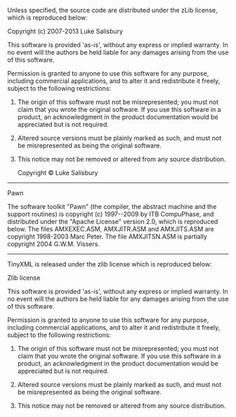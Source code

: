 Unless specified, the source code are distributed under the 
zLib license, which is reproduced below:

Copyright (c) 2007-2013 Luke Salisbury

This software is provided 'as-is', without any express or implied
warranty.  In no event will the authors be held liable for any damages
arising from the use of this software.

Permission is granted to anyone to use this software for any purpose,
including commercial applications, and to alter it and redistribute it
freely, subject to the following restrictions:

1. The origin of this software must not be misrepresented; you must not
   claim that you wrote the original software. If you use this software
   in a product, an acknowledgment in the product documentation would be
   appreciated but is not required.
2. Altered source versions must be plainly marked as such, and must not be
   misrepresented as being the original software.
3. This notice may not be removed or altered from any source distribution.
  
   Copyright ©  Luke Salisbury

-------------------------------------------------------------------------------

Pawn

  The software toolkit "Pawn" (the compiler, the abstract machine and the support
  routines) is copyright (c) 1997--2009 by ITB CompuPhase, and distributed under
  the "Apache License" version 2.0, which is reproduced below. The files
  AMXEXEC.ASM, AMXJITR.ASM and AMXJITS.ASM are copyright 1998-2003 Marc Peter. The
  file AMXJITSN.ASM is partially copyright 2004 G.W.M. Vissers.

-------------------------------------------------------------------------------

TinyXML is released under the zlib license which is reproduced below:

Zlib license

This software is provided 'as-is', without any express or implied 
warranty. In no event will the authors be held liable for any 
damages arising from the use of this software.

Permission is granted to anyone to use this software for any 
purpose, including commercial applications, and to alter it and 
redistribute it freely, subject to the following restrictions:

1. The origin of this software must not be misrepresented; you must 
not claim that you wrote the original software. If you use this 
software in a product, an acknowledgment in the product documentation 
would be appreciated but is not required.

2. Altered source versions must be plainly marked as such, and 
must not be misrepresented as being the original software.

3. This notice may not be removed or altered from any source 
distribution.



